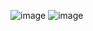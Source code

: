 ![image](https://github.com/user-attachments/assets/6095b8a0-2f40-406a-896a-9eccd0cac98b)
![image](https://github.com/user-attachments/assets/377982c5-62af-48ac-a835-5053fa1c80f9)

